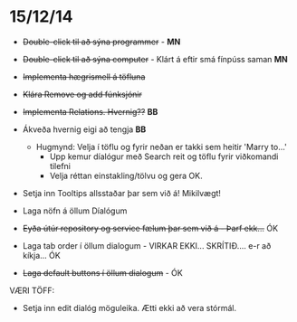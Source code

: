 # 15/12/14

* ~~Double-click til að sýna programmer~~ - **MN**
* ~~Double-click til að sýna computer~~ - Klárt á eftir smá fínpúss saman **MN**
* ~~Implementa hægrismell á töfluna~~
* ~~Klára Remove og add fúnksjónir~~

* ~~Implementa Relations. Hvernig??~~ **BB**

* Ákveða hvernig eigi að tengja **BB**
	* Hugmynd: Velja í töflu og fyrir neðan er takki sem heitir 'Marry to...'
		* Upp kemur díalógur með Search reit og töflu fyrir viðkomandi tilefni 
		* Velja réttan einstakling/tölvu og gera OK.

* Setja inn Tooltips allsstaðar þar sem við á! Mikilvægt!
* Laga nöfn á öllum Díalógum
* ~~Eyða útúr repository og service fælum þar sem við á - Þarf ekk...~~ ÓK
* Laga tab order í öllum dialogum - VIRKAR EKKI... SKRÍTIÐ.... e-r að kíkja... ÓK
* ~~Laga default buttons í öllum dialogum~~ - ÓK

VÆRI TÖFF:
* Setja inn edit dialóg möguleika. Ætti ekki að vera stórmál.

